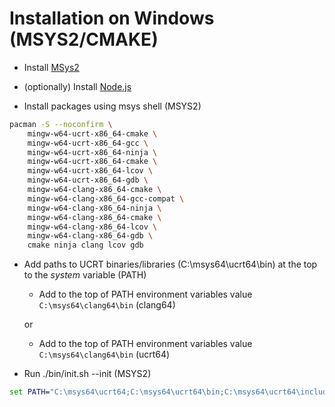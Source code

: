 # Installation on Windows (MSYS2/CMAKE)

- Install [MSys2](https://www.msys2.org/docs/cmake/)

- (optionally) Install [Node.js](https://nodejs.org/en/download/prebuilt-installer)

- Install  packages using msys shell (MSYS2)

```bash
pacman -S --noconfirm \
    mingw-w64-ucrt-x86_64-cmake \
    mingw-w64-ucrt-x86_64-gcc \
    mingw-w64-ucrt-x86_64-ninja \
    mingw-w64-ucrt-x86_64-cmake \
    mingw-w64-ucrt-x86_64-lcov \
    mingw-w64-ucrt-x86_64-gdb \
    mingw-w64-clang-x86_64-cmake \
    mingw-w64-clang-x86_64-gcc-compat \
    mingw-w64-clang-x86_64-ninja \
    mingw-w64-clang-x86_64-cmake \
    mingw-w64-clang-x86_64-lcov \
    mingw-w64-clang-x86_64-gdb \
    cmake ninja clang lcov gdb
```

- Add paths to UCRT binaries/libraries (C:\msys64\ucrt64\bin) at the top to the *system* variable (PATH)

    - Add to the top of PATH environment variables value `C:\msys64\clang64\bin` (clang64)

    or

    - Add to the top of PATH environment variables value `C:\msys64\clang64\bin` (ucrt64)

- Run ./bin/init.sh --init (MSYS2)

```cmd
set PATH="C:\msys64\ucrt64;C:\msys64\ucrt64\bin;C:\msys64\ucrt64\include;C:\msys64\ucrt64\lib;%PATH%"
```
